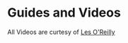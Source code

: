 # Guides and Videos

All Videos are curtesy of [Les O'Reilly](https://www.youtube.com/channel/UCL5U40EKkvjXF5PA24_IyKA)





